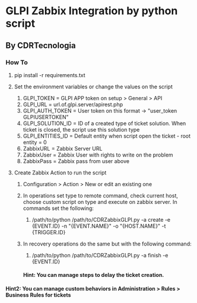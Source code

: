# GLPI Zabbix Integration by python script

## By CDRTecnologia

### How To

1. pip install -r requirements.txt

1. Set the environment variables or change the values on the script

    1. GLPI_TOKEN = GLPI APP token on setup > General > API
    1. GLPI_URL = url.of.glpi.server/apirest.php
    1. GLPI_AUTH_TOKEN = User token on this format -> "user_token GLPIUSERTOKEN"
    1. GLPI_SOLUTION_ID = ID of a created type of ticket solution. When ticket is closed, the script use this solution type
    1. GLPI_ENTITIES_ID = Default entity when script open the ticket - root entity = 0
    1. ZabbixURL = Zabbix Server URL
    1. ZabbixUser = Zabbix User with rights to write on the problem
    1. ZabbixPass = Zabbix pass from user above

1. Create Zabbix Action to run the script

    1. Configuration > Action > New or edit an existing one
    1. In operations set type to remote command, check current host, choose custom script on type and execute on zabbix server.
In commands set the following:
        1. /path/to/python /path/to/CDRZabbixGLPI.py -a create -e {EVENT.ID} -n "{EVENT.NAME}" -o "{HOST.NAME}" -t {TRIGGER.ID}
    1. In recovery operations do the same but with the following command:
        1. /path/to/python /path/to/CDRZabbixGLPI.py -a finish -e {EVENT.ID}

        #### Hint: You can manage steps to delay the ticket creation.

#### Hint2: You can manage custom behaviors in Administration > Rules > Business Rules for tickets

